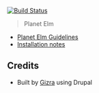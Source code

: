 [![Build Status](https://travis-ci.org/Gizra/planet-elm.svg)](https://travis-ci.org/Gizra/planet-elm)

> Planet Elm

* [Planet Elm Guidelines](https://github.com/Gizra/planet-elm/wiki/Planet-Elm-guidelines)
* [Installation notes](https://github.com/Gizra/planet-elm/blob/master/docs/install.md)

## Credits

* Built by [Gizra](http://www.gizra.com/) using Drupal

